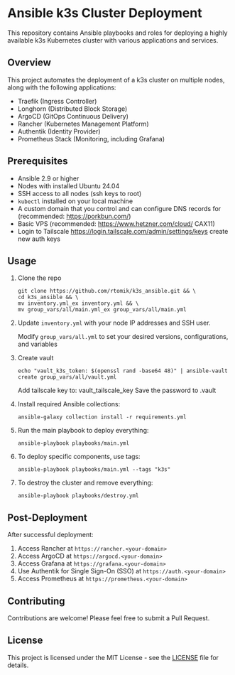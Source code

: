 
# Ansible k3s Cluster Deployment

This repository contains Ansible playbooks and roles for deploying a highly available k3s Kubernetes cluster with various applications and services.

## Overview

This project automates the deployment of a k3s cluster on multiple nodes, along with the following applications:

- Traefik (Ingress Controller)
- Longhorn (Distributed Block Storage)
- ArgoCD (GitOps Continuous Delivery)
- Rancher (Kubernetes Management Platform)
- Authentik (Identity Provider)
- Prometheus Stack (Monitoring, including Grafana)

## Prerequisites

- Ansible 2.9 or higher
- Nodes with installed Ubuntu 24.04
- SSH access to all nodes (ssh keys to root)
- `kubectl` installed on your local machine
- A custom domain that you control and can configure DNS records for (recommended: https://porkbun.com/)
- Basic VPS (recommended: https://www.hetzner.com/cloud/ CAX11)
- Login to Tailscale https://login.tailscale.com/admin/settings/keys create new auth keys


## Usage

1. Clone the repo
   ```
   git clone https://github.com/rtomik/k3s_ansible.git && \
   cd k3s_ansible && \ 
   mv inventory.yml_ex inventory.yml && \
   mv group_vars/all/main.yml_ex group_vars/all/main.yml
   ```

2. Update `inventory.yml` with your node IP addresses and SSH user.

   Modify `group_vars/all.yml` to set your desired versions, configurations, and variables

3. Create vault 
   ```
   echo "vault_k3s_token: $(openssl rand -base64 48)" | ansible-vault create group_vars/all/vault.yml
   ```
   Add tailscale key to: vault_tailscale_key
   Save the password to .vault

4. Install required Ansible collections:
   ```
   ansible-galaxy collection install -r requirements.yml
   ```

5. Run the main playbook to deploy everything:
   ```
   ansible-playbook playbooks/main.yml
   ```

6. To deploy specific components, use tags:
   ```
   ansible-playbook playbooks/main.yml --tags "k3s"
   ```

7. To destroy the cluster and remove everything:
   ```
   ansible-playbook playbooks/destroy.yml
   ```

## Post-Deployment

After successful deployment:

1. Access Rancher at `https://rancher.<your-domain>`
2. Access ArgoCD at `https://argocd.<your-domain>`
3. Access Grafana at `https://grafana.<your-domain>`
4. Use Authentik for Single Sign-On (SSO) at `https://auth.<your-domain>`
5. Access Prometheus at `https://prometheus.<your-domain>`


## Contributing

Contributions are welcome! Please feel free to submit a Pull Request.

## License

This project is licensed under the MIT License - see the [LICENSE](LICENSE) file for details.

